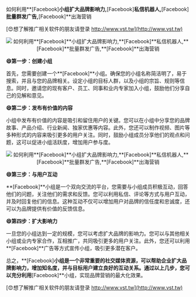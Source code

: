如何利用**[Facebook]**小组扩大品牌影响力,**[Facebook]**私信机器人,**[Facebook]**批量群发广告,**[Facebook]**出海营销

[😍想了解推广相关软件的朋友请登录 http://www.vst.tw](http://www.vst.tw)

 <center><img src="https://vst.tw/MP4/tuiguang/png/4.png" alt="如何利用**[Facebook]**小组扩大品牌影响力,**[Facebook]**私信机器人,**[Facebook]**批量群发广告,**[Facebook]**出海营销"></center>

**😄第一步：创建小组**

首先，您需要创建一个**[Facebook]**小组。确保您的小组名称简洁明了，易于搜索，并且与您的品牌相关。设定小组的目标人群，以及小组的宗旨、规则等信息。同时，邀请您的现有客户、员工、同事和业内专家加入小组，鼓励他们分享自己的见解和意见。

**😄第二步：发布有价值的内容**

小组中发布有价值的内容是吸引和留住用户的关键。您可以在小组中分享您的品牌故事、产品介绍、行业新闻、独家优惠等内容。此外，您还可以制作视频、图片等多种形式的内容来吸引更多的用户关注。同时，鼓励小组成员分享他们的观点和问题，这可以促进小组活跃度，增加用户参与度。

 <center><img src="https://vst.tw/MP4/tuiguang/png/3.png" alt="如何利用**[Facebook]**小组扩大品牌影响力,**[Facebook]**私信机器人,**[Facebook]**批量群发广告,**[Facebook]**出海营销"></center>

**😄第三步：与用户互动**

**[Facebook]**小组是一个双向交流的平台，您需要与小组成员积极互动，回答他们的问题，关注他们的需求和反馈。您可以利用私信、评论等方式与用户互动，并及时回复他们的信息。这种互动不仅可以增加用户对品牌的信任度和忠诚度，还可以为品牌提供有价值的反馈信息。

**😄第四步：扩大影响力**

一旦您的小组达到一定的规模，您可以考虑扩大品牌的影响力。您可以与其他相关小组或业内专家合作，互相推广，共同吸引更多的用户关注。此外，您还可以利用**[Facebook]**广告等方式宣传小组，吸引更多潜在客户。

总之，**[Facebook]**小组是一个非常重要的社交媒体资源，可以帮助企业扩大品牌影响力，增加知名度，并与目标用户建立良好的互动关系。通过以上几步，您可以充分利用**[Facebook]**小组，实现品牌营销的最大化效果。

[😍想了解推广相关软件的朋友请登录 http://www.vst.tw](http://www.vst.tw)



